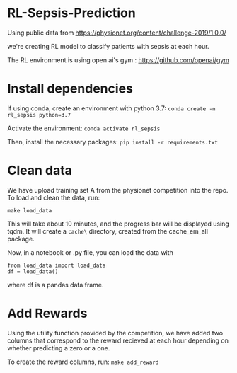 # RL-Sepsis-Prediction
Using public data from https://physionet.org/content/challenge-2019/1.0.0/

we're creating RL model to classify patients with sepsis at each hour.

The RL environment is using open ai's gym : https://github.com/openai/gym

# Install dependencies
If using conda, create an environment with python 3.7:
`conda create -n rl_sepsis python=3.7`

Activate the environment:
`conda activate rl_sepsis`

Then, install the necessary packages:
`pip install -r requirements.txt`

# Clean data
We have upload training set A from the physionet competition into the repo.
To load and clean the data, run:

`make load_data`

This will take about 10 minutes, and the progress bar will be displayed using tqdm. It will create 
a `cache\` directory, created from the cache_em_all package.

Now, in a notebook or .py file, you can load the data with  

```
from load_data import load_data
df = load_data()
```

where df is a pandas data frame. 

# Add Rewards
Using the utility function provided by the competition, 
we have added two columns that correspond to the reward
recieved at each hour depending on whether predicting a zero or a one.

To create the reward columns, run:
`make add_reward`
